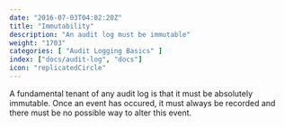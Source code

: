 ```yaml
---
date: "2016-07-03T04:02:20Z"
title: "Immutability"
description: "An audit log must be immutable"
weight: "1703"
categories: [ "Audit Logging Basics" ]
index: ["docs/audit-log", "docs"]
icon: "replicatedCircle"
---
```


A fundamental tenant of any audit log is that it must be absolutely immutable. Once an event has occured, it must always be recorded and there must be no possible way to alter this event.
